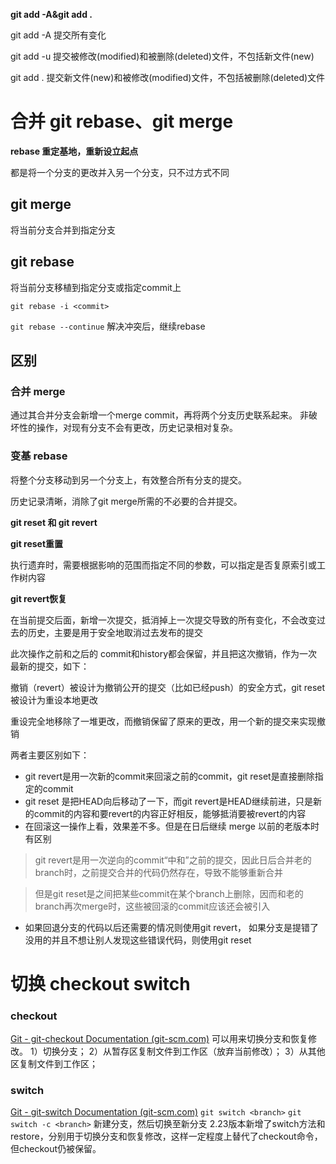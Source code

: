 **git add -A&git add .**

git add -A 提交所有变化

git add -u 提交被修改(modified)和被删除(deleted)文件，不包括新文件(new)

git add . 提交新文件(new)和被修改(modified)文件，不包括被删除(deleted)文件

# 合并 git rebase、git merge
**rebase 重定基地，重新设立起点**

都是将一个分支的更改并入另一个分支，只不过方式不同

  

## git merge
将当前分支合并到指定分支
## git rebase
将当前分支移植到指定分支或指定commit上

`git rebase -i <commit>`

`git rebase --continue` 解决冲突后，继续rebase

  

## 区别

### 合并 merge
通过其合并分支会新增一个merge commit，再将两个分支历史联系起来。
非破坏性的操作，对现有分支不会有更改，历史记录相对复杂。
### 变基 rebase
将整个分支移动到另一个分支上，有效整合所有分支的提交。

历史记录清晰，消除了git merge所需的不必要的合并提交。

**git reset 和 git revert**

**git reset重置**

执行遗弃时，需要根据影响的范围而指定不同的参数，可以指定是否复原索引或工作树内容

**git revert恢复**

在当前提交后面，新增一次提交，抵消掉上一次提交导致的所有变化，不会改变过去的历史，主要是用于安全地取消过去发布的提交

此次操作之前和之后的 commit和history都会保留，并且把这次撤销，作为一次最新的提交，如下：

撤销（revert）被设计为撤销公开的提交（比如已经push）的安全方式，git reset被设计为重设本地更改

重设完全地移除了一堆更改，而撤销保留了原来的更改，用一个新的提交来实现撤销

两者主要区别如下：

- git revert是用一次新的commit来回滚之前的commit，git reset是直接删除指定的commit
- git reset 是把HEAD向后移动了一下，而git revert是HEAD继续前进，只是新的commit的内容和要revert的内容正好相反，能够抵消要被revert的内容
- 在回滚这一操作上看，效果差不多。但是在日后继续 merge 以前的老版本时有区别

> git revert是用一次逆向的commit“中和”之前的提交，因此日后合并老的branch时，之前提交合并的代码仍然存在，导致不能够重新合并

> 但是git reset是之间把某些commit在某个branch上删除，因而和老的branch再次merge时，这些被回滚的commit应该还会被引入

- 如果回退分支的代码以后还需要的情况则使用git revert， 如果分支是提错了没用的并且不想让别人发现这些错误代码，则使用git reset
# 切换 checkout switch
### checkout
[Git - git-checkout Documentation (git-scm.com)](https://git-scm.com/docs/git-checkout/zh_HANS-CN)
可以用来切换分支和恢复修改。
1）切换分支；
2）从暂存区复制文件到工作区（放弃当前修改）；
3）从其他区复制文件到工作区；
### switch
[Git - git-switch Documentation (git-scm.com)](https://git-scm.com/docs/git-switch/zh_HANS-CN)
`git switch <branch>` 
`git switch -c <branch>` 新建分支，然后切换至新分支
2.23版本新增了switch方法和restore，分别用于切换分支和恢复修改，这样一定程度上替代了checkout命令，但checkout仍被保留。
